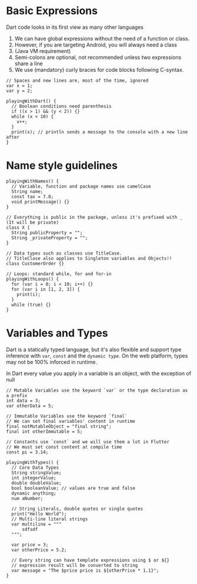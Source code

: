 # Basic Expressions

Dart code looks in its first view as many other languages

1. We can have global expressions without the need of a function or class.
2. However, if you are targeting Android, you will always need a class
3. (Java VM requirement)
4. Semi-colons are optional, not recommended unless two expressions share a line
5. We use (mandatory) curly braces for code blocks following C-syntax.

```
// Spaces and new lines are, most of the time, ignored
var x = 1;
var y = 2;

playingWithDart() {
  // Boolean conditions need parenthesis
  if ((x > 1) && (y < 2)) {}
  while (x < 10) {
    x++;
  }
  print(x); // println sends a message to the console with a new line after
}
```

# Name style guidelines

```
playingWithNames() {
  // Variable, function and package names use camelCase
  String name;
  const tax = 7.8;
  void printMessage() {}
}

// Everything is public in the package, unless it's prefixed with _ (It will be private)
class X {
  String publicProperty = "";
  String _privateProperty = "";
}

// Data types such as classes use TitleCase.
// TitleClase also applies to Singleton variables and Objects!!
class CustomerOrder {}

// Loops: standard while, for and for-in
playingWithLoops() {
  for (var i = 0; i < 10; i++) {}
  for (var i in [1, 2, 3]) {
    print(i);
  }
  while (true) {}
}
```

# Variables and Types

Dart is a statically typed language, but it's also flexible and support type inference
with `var`, `const` and the `dynamic type`.
On the web platform, types may not be 100% inforced in runtime.

In Dart every value you apply in a variable is an object, with the exception of null

```
// Mutable Variables use the keyword `var` or the type declaration as a prefix
int data = 3;
var otherData = 5;

// Immutable Variables use the keyword `final`
// We can set final variables' content in runtime
final notMutableObject = "final string";
final int otherImmutable = 5;

// Constants use `const` and we will use them a lot in Flutter
// We must set const content at compile time
const pi = 3.14;

playingWithTypes() {
  // Core Data Types
  String stringValue;
  int integerValue;
  double doubleValue;
  bool booleanValue; // values are true and false
  dynamic anything;
  num aNumber;

  // String Literals, double quotes or single quotes
  print("Hello World");
  // Multi-line literal strings
  var multiline = """
      sdfsdf
  """;

  var price = 3;
  var otherPrice = 5.2;

  // Every string can have template expressions using $ or ${}
  // expression result will be converted to string
  var message = "The $price price is ${otherPrice * 1.1}";
}
```
